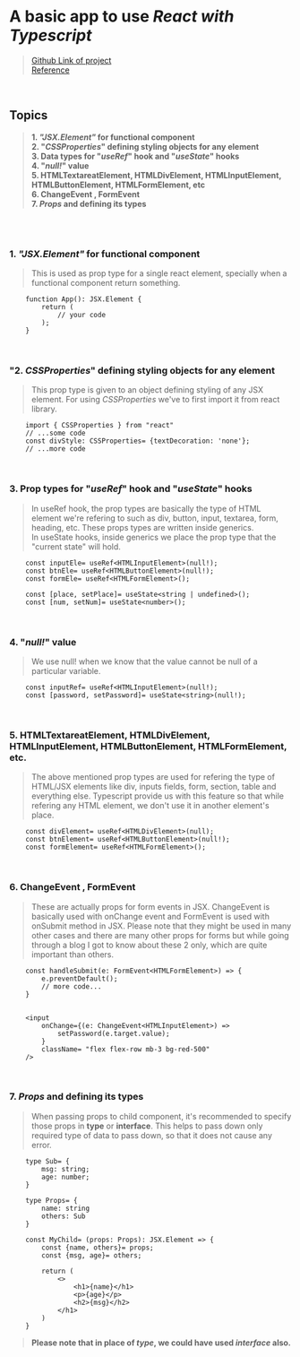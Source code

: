 # A basic app to use *React with Typescript* #

>[Github Link of project](https://github.com/rohitmondal03/React-and-Typescript.git) <br />
>[Reference](https://react-typescript-cheatsheet.netlify.app/docs/basic/setup/)

<br />

## Topics ##
>__1. *"JSX.Element"* for functional component__  <br>
>__2. "*CSSProperties*" defining styling objects for any element__  <br>
>__3. Data types for "*useRef*" hook and "*useState*" hooks__  <br>
>__4. "*null!*" value__ <br>
>__5. HTMLTextareatElement, HTMLDivElement, HTMLInputElement, HTMLButtonElement, HTMLFormElement, etc__  <br>
>__6. ChangeEvent , FormEvent__  <br>
>__7. *Props* and defining its types__  <br>

<br>
<br>

### 1. *"JSX.Element"* for functional component ###
>This is used as prop type for a single react element, specially when a functional component return something.

```JSX
    function App(): JSX.Element {
        return (
            // your code
        );
    }
```

<br>

### "2. *CSSProperties*" defining styling objects for any element ###
> This prop type is given to an object defining styling of any JSX element. For using *CSSProperties* we've to first import it from react library.

```JSX
    import { CSSProperties } from "react"
    // ...some code 
    const divStyle: CSSProperties= {textDecoration: 'none'};
    // ...more code
```

<br>

### 3. Prop types for "*useRef*" hook and "*useState*" hooks ###
>In useRef hook, the prop types are basically the type of HTML element we're refering to such as div, button, input, textarea, form, heading, etc. These props types are written inside generics. <br>
>In useState hooks, inside generics we place the prop type that the "current state" will hold.

```JSX
    const inputEle= useRef<HTMLInputElement>(null!);
    const btnEle= useRef<HTMLButtonElement>(null!);
    const formEle= useRef<HTMLFormElement>();

    const [place, setPlace]= useState<string | undefined>();
    const [num, setNum]= useState<number>();
```

<br>

### 4. "*null!*" value ###
> We use null! when we know that the value cannot be null of a particular variable.

```JSX 
    const inputRef= useRef<HTMLInputElement>(null!);
    const [password, setPassword]= useState<string>(null!);
```

<br>

### 5. HTMLTextareatElement, HTMLDivElement, HTMLInputElement, HTMLButtonElement, HTMLFormElement, etc. ###
>The above mentioned prop types are used for refering the type of HTML/JSX elements like div, inputs fields, form, section, table and everything else. Typescript provide us with this feature so that while refering any HTML element, we don't use it in another element's place. 

```JSX
    const divElement= useRef<HTMLDivElement>(null);
    const btnElement= useRef<HTMLButtonElement>(null!);
    const formElement= useRef<HTMLFormElement>();
```

<br>

### 6. ChangeEvent , FormEvent ###
> These are actually props for form events in JSX. ChangeEvent is basically used with onChange event and FormEvent is used with onSubmit method in JSX. Please note that they might be used in many other cases and there are many other props for forms but while going through a blog I got to know about these 2 only, which are quite important than others.

```JSX
    const handleSubmit(e: FormEvent<HTMLFormElement>) => {
        e.preventDefault();
        // more code...
    }


    <input 
        onChange={(e: ChangeEvent<HTMLInputElement>) =>
            setPassword(e.target.value);
        }
        className= "flex flex-row mb-3 bg-red-500"
    />
```

<br>

### 7. *Props* and defining its types ###
> When passing props to child component, it's recommended to specify those props in **type** or **interface**.  This helps to pass down only required type of data to pass down, so that it does not cause any error.

```JSX
    type Sub= {
        msg: string;
        age: number;
    }

    type Props= {
        name: string
        others: Sub
    }

    const MyChild= (props: Props): JSX.Element => {
        const {name, others}= props;
        const {msg, age}= others;

        return (
            <>
                <h1>{name}</h1>
                <p>{age}</p>
                <h2>{msg}</h2>
            </h1>
        )
    }
```

> **Please note that in place of *type*, we could have used *interface* also.**
